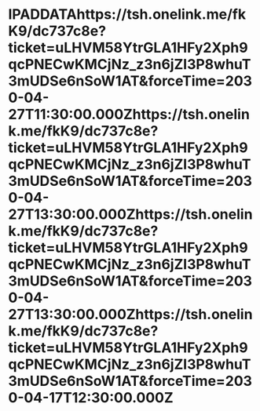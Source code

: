 # IPADDATAhttps://tsh.onelink.me/fkK9/dc737c8e?ticket=uLHVM58YtrGLA1HFy2Xph9qcPNECwKMCjNz_z3n6jZI3P8whuT3mUDSe6nSoW1AT&forceTime=2030-04-27T11:30:00.000Zhttps://tsh.onelink.me/fkK9/dc737c8e?ticket=uLHVM58YtrGLA1HFy2Xph9qcPNECwKMCjNz_z3n6jZI3P8whuT3mUDSe6nSoW1AT&forceTime=2030-04-27T13:30:00.000Zhttps://tsh.onelink.me/fkK9/dc737c8e?ticket=uLHVM58YtrGLA1HFy2Xph9qcPNECwKMCjNz_z3n6jZI3P8whuT3mUDSe6nSoW1AT&forceTime=2030-04-27T13:30:00.000Zhttps://tsh.onelink.me/fkK9/dc737c8e?ticket=uLHVM58YtrGLA1HFy2Xph9qcPNECwKMCjNz_z3n6jZI3P8whuT3mUDSe6nSoW1AT&forceTime=2030-04-17T12:30:00.000Z
